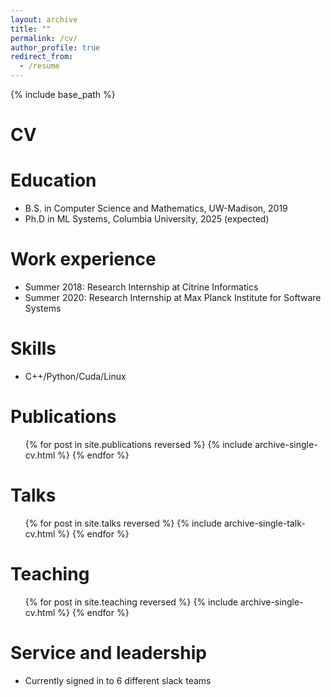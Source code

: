 ```yaml
---
layout: archive
title: ""
permalink: /cv/
author_profile: true
redirect_from:
  - /resume
---
```


{% include base_path %}
# <i class="fa fa-fw fa-briefcase "></i> CV

Education
======
* B.S. in Computer Science and Mathematics, UW-Madison, 2019
* Ph.D in ML Systems, Columbia University, 2025 (expected)

Work experience
======
* Summer 2018: Research Internship at Citrine Informatics
* Summer 2020: Research Internship at Max Planck Institute for Software Systems 
  
Skills
======
* C++/Python/Cuda/Linux

Publications
======
  <ul>{% for post in site.publications  reversed %}
    {% include archive-single-cv.html %}
  {% endfor %}</ul>
  
Talks
======
  <ul>{% for post in site.talks  reversed %}
    {% include archive-single-talk-cv.html %}
  {% endfor %}</ul>
  
Teaching
======
  <ul>{% for post in site.teaching  reversed %}
    {% include archive-single-cv.html %}
  {% endfor %}</ul>
  
Service and leadership
======
* Currently signed in to 6 different slack teams
